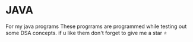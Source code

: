 # JAVA
For my java programs
These progrrams are programmed while testing out some DSA concepts.
if u like them don't forget to give me a star ⭐ 
